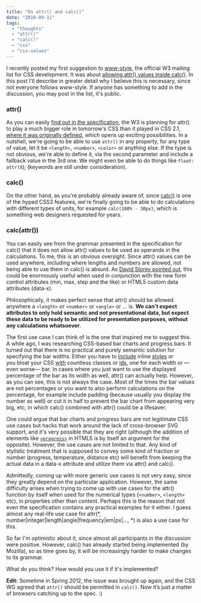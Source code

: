 ```yaml
---
title: "On attr() and calc()"
date: "2010-09-11"
tags:
  - "thoughts"
  - "attr()"
  - "calc()"
  - "css"
  - "css-values"
---
```


I recently posted my first suggestion to [www-style](http://lists.w3.org/Archives/Public/www-style/), the official W3 mailing list for CSS development. It was about [allowing attr() values inside calc()](http://lists.w3.org/Archives/Public/www-style/2010Sep/0019.html). In this post I'll describe in greater detail why I believe this is necessary, since not everyone follows www-style. If anyone has something to add in the discussion, you may post in the list, it's public.

### attr()

As you can easily [find out in the specification](http://www.w3.org/TR/css3-values/#attribute), the W3 is planning for attr() to play a much bigger role in tomorrow's CSS than it played in CSS 2.1, [where it was originally defined](http://www.w3.org/TR/CSS2/generate.html#propdef-content), which opens up exciting possibilities. In a nutshell, we're going to be able to use `attr()` in any property, for any type of value, let it be `<length>`, `<number>`, `<color>` or anything else. If the type is not obvious, we're able to define it, via the second parameter and include a fallback value in the 3rd one. We might even be able to do things like `float: attr(X`); (keywords are still under consideration).

### calc()

On the other hand, as you're probably already aware of, since [calc()](http://www.w3.org/TR/css3-values/#calc) is one of the hyped CSS3 features, we're finally going to be able to do calculations with different types of units, for example `calc(100% - 30px)`, which is something web designers requested for years.

### calc(attr())

You can easily see from the grammar presented in the specification for calc() that it does not allow attr() values to be used as operands in the calculations. To me, this is an obvious oversight. Since attr() values can be used anywhere, including where lengths and numbers are allowed, not being able to use them in calc() is absurd. As [David Storey pointed out](http://lists.w3.org/Archives/Public/www-style/2010Sep/0072.html), this could be enormously useful when used in conjunction with the new form control attributes (min, max, step and the like) or HTML5 custom data attributes (data-x).

Philosophically, it makes perfect sense that attr() should be allowed anywhere a `<length>` or `<number>` or `<angle>` or ... is. **We can't expect attributes to only hold semantic and not presentational data, but expect these data to be ready to be utilized for presentation purposes, without any calculations whatsoever**.

The first use case I can think of is the one that inspired me to suggest this. A while ago, I was researching CSS-based bar charts and progress bars. It turned out that there is no practical and purely semantic solution for specifying the bar widths. Either you have to [include](http://www.alistapart.com/articles/accessibledatavisualization) inline [styles](http://www.standards-schmandards.com/exhibits/barchart/) or you bloat your CSS [with](http://meyerweb.com/eric/css/edge/bargraph/demo.html) countless classes or [ids](http://csswizardry.com/2010/02/css-bar-charts-styling-data-with-css3-and-progressive-enhancement/), one for each width or —even worse— bar. In cases where you just want to use the displayed percentage of the bar as its width as well, attr() can actually help. However, as you can see, this is not always the case. Most of the times the bar values are not percentages or you want to also perform calculations on the percentage, for example include padding (because usually you display the number as well) or cut it in half to prevent the bar chart from appearing very big, etc, in which calc() combined with attr() could be a lifesaver.

One could argue that bar charts and progress bars are not legitimate CSS use cases but hacks that work around the lack of cross-browser SVG support, and it's very possible that they are right (although the addition of elements like [`<progress>`](https://developer.mozilla.org/en-US/docs/Web/HTML/Element/progress) in HTML5 is by itself an argument for the opposite). However, the use cases are not limited to that. Αny kind of stylistic treatment that is supposed to convey some kind of fraction or number (progress, temperature, distance etc) will benefit from keeping the actual data in a data-x attribute and utilize them via attr() and calc().

Admittedly, coming up with more generic use cases is not very easy, since they greatly depend on the particular application. However, the same difficulty arises when trying to come up with use cases for the attr() function by itself when used for the numerical types (`<number>`, `<length>` etc), in properties other than content. Perhaps this is the reason that not even the specification contains any practical examples for it either. I guess almost any real-life use case for attr(\*, number|integer|length|angle|frequency|em|px|..., \*) is also a use case for this.

So far I'm optimistic about it, since almost all participants in the discussion were positive. However, calc() has already started being implemented (by Mozilla), so as time goes by, it will be increasingly harder to make changes to its grammar.

What do you think? How would you use it if it's implemented?

**Edit:** Sometime in Spring 2012, the issue was brought up again, and the CSS WG agreed that `attr()` should be permitted in `calc()`. Now it’s just a matter of browsers catching up to the spec. :)
